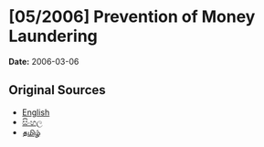 # [05/2006] Prevention of Money Laundering

**Date:** 2006-03-06

## Original Sources

- [English](https://documents.gov.lk/view/acts/2006/3/05-2006_E.pdf)
- [සිංහල](https://documents.gov.lk/view/acts/2006/3/05-2006_S.pdf)
- [தமிழ்](https://documents.gov.lk/view/acts/2006/3/05-2006_T.pdf)
